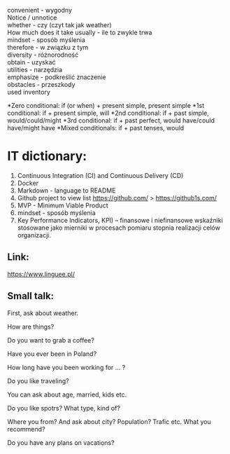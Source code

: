 convenient - wygodny \
Notice / unnotice \
whether - czy (czyt tak jak weather) \
How much does it take usually - ile to zwykle trwa\
mindset - sposób myślenia \
therefore - w związku z tym \
diversity - różnorodność \
obtain - uzyskać </br>
utilities - narzędzia </br>
emphasize - podkreślić znaczenie</br>
obstacles - przeszkody </br>
used inventory

*Zero conditional: if (or when) + present simple, present simple
*1st conditional: if + present simple, will
*2nd conditional: if + past simple, would/could/might
*3rd conditional: if + past perfect, would have/could have/might have
*Mixed conditionals: if + past tenses, would


# IT dictionary:
1. Continuous Integration (CI) and Continuous Delivery (CD)
2. Docker
3. Markdown - language to README
4. Github project to view list https://github.com/ > https://github1s.com/
5. MVP - Minimum Viable Product
6. mindset - sposób myślenia
7. Key Performance Indicators, KPI) – finansowe i niefinansowe wskaźniki stosowane jako mierniki w procesach pomiaru stopnia realizacji celów organizacji.


## Link:
https://www.linguee.pl/

## Small talk:
First, ask about weather.

How are things? 

Do you want to grab a coffee? 

Have you ever been in Poland?


How long have you been working for ... ?

Do you like traveling?

You can ask about age, married, kids etc.

Do you like spotrs? What type, kind of?

Where you from? And ask about city? Population? Trafic etc. 
What you recommend? 

Do you have any plans on vacations? 

